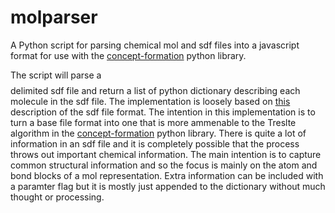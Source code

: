 # molparser
A Python script for parsing chemical mol and sdf files into a javascript format for use with the [concept-formation](https://github.com/cmaclell/concept_formation) python library.

The script will parse a $$$$ delimited sdf file and return a list of python dictionary describing each molecule in the sdf file. The implementation is loosely based on [this](http://c4.cabrillo.edu/404/ctfile.pdf) description of the sdf file format. The intention in this implementation is to turn a base file format into one that is more ammenable to the Treslte algorithm in the [concept-formation](https://github.com/cmaclell/concept_formation) python library. There is quite a lot of information in an sdf file and it is completely possible that the process throws out important chemical information. The main intention is to capture common structural information and so the focus is mainly on the atom and bond blocks of a mol representation. Extra information can be included with a paramter flag but it is mostly just appended to the dictionary without much thought or processing.
